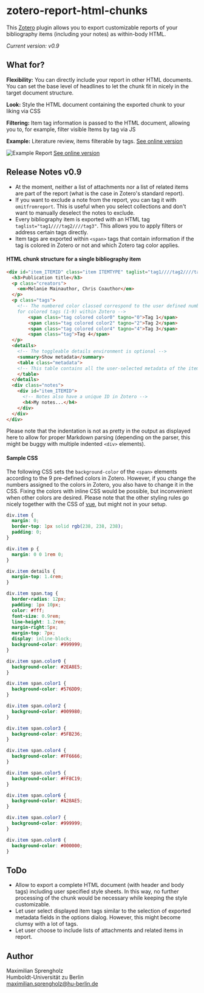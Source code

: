 # zotero-report-html-chunks
This [Zotero](https://www.zotero.org) plugin allows you to export customizable reports of your bibliography items (including your notes) as within-body HTML.

_Current version: v0.9_

## What for?

__Flexibility:__
You can directly include your report in other HTML documents. You can set the base level of headlines to let the chunk fit in nicely in the target document structure.

__Look:__
Style the HTML document containing the exported chunk to your liking via CSS

__Filtering:__
Item tag information is passed to the HTML document, allowing you to, for example, filter visible Items by tag via JS

__Example:__
Literature review, items filterable by tags. [See online version](https://amor.cms.hu-berlin.de/~sprenmax/docs/report_html_chunks.html)

![Example Report](https://amor.cms.hu-berlin.de/~sprenmax/docs/report_html_chunks.png)
[See online version](https://amor.cms.hu-berlin.de/~sprenmax/docs/report_html_chunks.html)

## Release Notes v0.9
- At the moment, neither a list of attachments nor a list of related items are part of the report (what is the case in Zotero's standard report).
- If you want to exclude a note from the report, you can tag it with ``omitfromreport``. This is useful when you select collections and don't want to manually deselect the notes to exclude.
- Every bibliography item is exported with an HTML tag ``taglist="tag1////tag2////tag3"``. This allows you to apply filters or address certain tags directly.
- Item tags are exported within ``<span>`` tags that contain information if the tag is colored in Zotero or not and which Zotero tag color applies.

#### HTML chunk structure for a single bibliography item

```HTML
<div id="item_ITEMID" class="item ITEMTYPE" taglist="tag1////tag2////tag3////tag4">
  <h3>Publication title</h3>
  <p class="creators">
    <em>Melanie Mainauthor, Chris Coauthor</em>
  </p>
  <p class="tags">
    <!-- The numbered color classed correspond to the user defined number shortcuts
    for colored tags (1-9) within Zotero -->
		<span class="tag colored color0" tagno="0">Tag 1</span>
		<span class="tag colored color2" tagno="2">Tag 2</span>
		<span class="tag colored color4" tagno="4">Tag 3</span>
		<span class="tag">Tag 4</span>
  </p>
  <details>
    <!-- The toggleable details environment is optional -->
    <summary>Show metadata</summary>
    <table class="metadata">
    <!-- This table contains all the user-selected metadata of the item -->
    </table>
  </details>
  <div class="notes">
    <div id="item_ITEMID">
      <!-- Notes also have a unique ID in Zotero -->
      <h4>My notes...</h4>
    </div>
  </div>
</div>
```
Please note that the indentation is not as pretty in the output as displayed here to allow for proper Markdown parsing (depending on the parser, this might be buggy with multiple indented ``<div>`` elements).

#### Sample CSS

The following CSS sets the ``background-color`` of the ``<span>`` elements according to the 9 pre-defined colors in Zotero. However, if you change the numbers assigned to the colors in Zotero, you also have to change it in the CSS. Fixing the colors with inline CSS would be possible, but inconvenient when other colors are desired. Please note that the other styling rules go nicely together with the CSS of [vue](https://vuejs.org/), but might not in your setup.

```css
div.item {
  margin: 0;
  border-top: 1px solid rgb(238, 238, 238);
  padding: 0;
}

div.item p {
  margin: 0 0 1rem 0;
}

div.item details {
  margin-top: 1.4rem;
}

div.item span.tag {
  border-radius: 12px;
  padding: 1px 10px;
  color: #fff;
  font-size: 0.9rem;
  line-height: 1.2rem;
  margin-right:5px;
  margin-top: 7px;
  display: inline-block;
  background-color: #999999;
}

div.item span.color0 {
  background-color: #2EA8E5;
}

div.item span.color1 {
  background-color: #576DD9;
}

div.item span.color2 {
  background-color: #009980;
}

div.item span.color3 {
  background-color: #5FB236;
}

div.item span.color4 {
  background-color: #FF6666;
}

div.item span.color5 {
  background-color: #FF8C19;
}

div.item span.color6 {
  background-color: #A28AE5;
}

div.item span.color7 {
  background-color: #999999;
}

div.item span.color8 {
  background-color: #000000;
}
```

## ToDo
- Allow to export a complete HTML document (with header and body tags) including user specified style sheets. In this way, no further processing of the chunk would be necessary while keeping the style customizable.
- Let user select displayed item tags similar to the selection of exported metadata fields in the options dialog. However, this might become clumsy with a lot of tags.
- Let user choose to include lists of attachments and related items in report.

## Author
Maximilian Sprengholz<br />
Humboldt-Universität zu Berlin<br />
[maximilian.sprengholz@hu-berlin.de](mailto:maximilian.sprengholz@hu-berlin.de)
